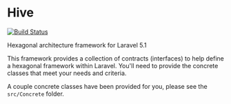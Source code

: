 # Hive
[![Build Status](https://travis-ci.org/r3oath/hive.svg?branch=master)](https://travis-ci.org/r3oath/hive)

Hexagonal architecture framework for Laravel 5.1

This framework provides a collection of contracts (interfaces) to help define a hexagonal framework within Laravel. You'll need to provide the concrete classes that meet your needs and criteria.

A couple concrete classes have been provided for you, please see the `src/Concrete` folder.